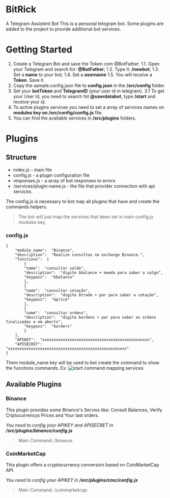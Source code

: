 
# BitRick
A Telegram Assistent Bot
This is a personal telegram bot. Some plugins are added to the project to provide additional bot services.
#  Getting Started
 1. Create a Telegram Bot and save the Token com @BotFather.
	1.1. Open your Telegram and search for:  **@BotFather**;
	1.2. Type it:  **/newbot**;
	1.3.  Set a  **name** to your bot;
	1.4.  Set a  **username**
	1.5.  You will receive a  **Token**. Save it.
 2. Copy the sample.config.json file to **config.json** in the **/src/config** folder.
 3. Set your **botToken** and **TelegramID** (your user id in telegram).
	 3.1 To get your User Id, you need to search fot **@userdatabot**, type **/start** and receive your id.
4. To active plugins services you need to set a array of services names on **modules key on /src/config/config.js** file.
5. You can find the avaliable services in **/src/plugins** folders.

# Plugins
## Structure

 - index.js - main file
 - config.js - a plugin configuration file
 - responses.js - a array of bot responses to errors
 - /services/plugin-name.js - the file that provider connection with api services.

The config.js is necessary to bot map all plugins that have and create the commands helpers.

> The bot will just map the services that been set in main config.js modules key.
### config.js

    {
		"module_name":  "Binance",
		"description":  "Realize consultas na exchange Binance.",
		"functions":  [
			{
			"name":  "consultar saldo",
			"description":  "digite bbalance + moeda para saber o salgo",
			"keypass":  "bbalance"
			},
			{
			"name":  "consultar cotação",
			"description":  "digite btrade + par para saber a cotação",
			"keypass":  "bprice"
			},
			{
			"name":  "consultar ordens",
			"description":  "digite bordens + par para saber as ordens finalizadas e em aberto",
			"keypass":  "borders"
			}
		],
		"APIKEY":  "xxxxxxxxxxxxxxxxxxxxxxxxxxxxxxxxxxxxxxxxxxxxxxx",
		"APISECRET":  "xxxxxxxxxxxxxxxxxxxxxxxxxxxxxxxxxxxxxxxxxxxxxxxxxxxx"
	}

Them module_name key will be used to bot create the command to show the funcitons commands.
Ex:
![start command mapping services](http://www.dotcomma.com.br/wp-content/uploads/2019/10/start-sample.png)

## Available Plugins
### Binance
This plugin provides some Binance's Servies like: Consult Balances, Verify Criptocurrencys Prices and Your last orders.

*You need to config your APIKEY and APISECRET in __/src/plugins/binance/config.js__*

>Main Command: /binance

### CoinMarketCap
This plugin offers a cryptocurrency conversion based on CoinMarketCap API.

*You need to config your APIKEY in __/src/plugins/cmc/config.js__*

>Main Command: /coinmarketcap
